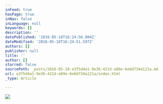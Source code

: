 ```yaml
---
inFeed: true
hasPage: true
inNav: false
inLanguage: null
keywords: []
description: ''
datePublished: '2016-05-18T16:24:56.804Z'
dateModified: '2016-05-18T16:24:51.597Z'
authors: []
publisher: null
title: ''
author: []
starred: false
sourcePath: _posts/2016-05-18-e3f5d4a1-9e36-421d-a89e-6e6d734a121a.md
url: e3f5d4a1-9e36-421d-a89e-6e6d734a121a/index.html
_type: Article

---
```

![](https://the-grid-user-content.s3-us-west-2.amazonaws.com/e8b78aba-a52c-49e8-bfd2-8187dd764618.jpg)